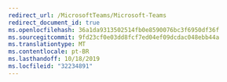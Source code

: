 ```yaml
---
redirect_url: /MicrosoftTeams/Microsoft-Teams
redirect_document_id: true
ms.openlocfilehash: 36a1da9313502514fb0e8590076bc3f6950df36f
ms.sourcegitcommit: 9fd23cf0e03dd8fcf7ed04ef09dcdac048ebb44a
ms.translationtype: MT
ms.contentlocale: pt-BR
ms.lasthandoff: 10/18/2019
ms.locfileid: "32234891"
---
```

